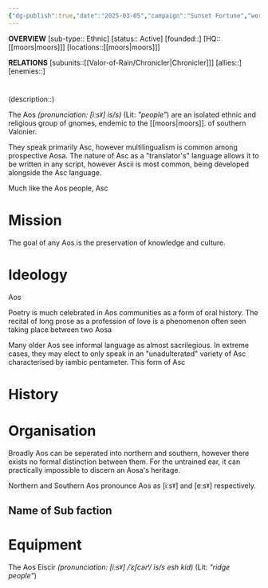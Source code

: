 ```yaml
---
{"dg-publish":true,"date":"2025-03-05","campaign":"Sunset Fortune","world":"Tor","game_date":null,"type":"faction","first mentioned":null,"met":null,"rel":null,"tags":["sf","faction"],"icon":"FasUsers","permalink":"/valor-of-rain/aos/","dgPassFrontmatter":true,"created":"2025-03-05T16:06:21.757+10:30","updated":"2025-07-04T15:20:35.492+09:30"}
---
```


**OVERVIEW**
[sub-type:: Ethnic]
[status:: Active]
[founded::]
[HQ:: [[moors\|moors]]]
[locations::[[moors\|moors]]]

**RELATIONS**
[subunits::[[Valor-of-Rain/Chronicler\|Chronicler]]]
[allies::]
[enemies::]

# 
(description::)



The Aos *(pronunciation: \[iːsˠ] is/s)* (Lit: *"people"*)
are an isolated ethnic and religious  group of gnomes, endemic to the [[moors\|moors]].  of southern Valonier.

They speak primarily Asc, however multilingualism is common among prospective Aosa.
The nature of Asc as a "translator's" language allows it to be written in any script, however Ascii is most common, being developed alongside the Asc language.

Much like the Aos people, Asc 
# Mission

The goal of any Aos is the preservation of knowledge and culture.
# Ideology

Aos 


Poetry is much celebrated in Aos communities as a form of oral history.
The recital of long prose as a profession of love is a phenomenon often seen taking place between two Aosa 


Many older Aos see informal language as almost sacrilegious.
In extreme cases, they may elect to only speak in an "unadulterated" variety of Asc characterised by iambic pentameter.  This form of Asc
# History





# Organisation
Broadly Aos can be seperated into northern and southern, however there exists no formal distinction between them.  For the untrained ear, it can practically impossible to discern an Aosa's heritage. 

Northern and Southern Aos pronounce Aos as \[iːsˠ] and \[eːsˠ] respectively.



## Name of Sub faction 


# Equipment




The Aos Eiscir *(pronunciation: \[iːsˠ] /ˈɛʃcəɾʲ/ is/s esh kid)* (Lit: *"ridge people"*)